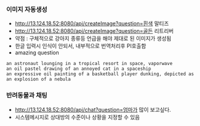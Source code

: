

### 이미지 자동생성
- http://13.124.18.52:8080/api/createImage?question=흰색 말티즈
- http://13.124.18.52:8080/api/createImage?question=골든 리트리버
- 약점 : 구체적으로 강아지 종류등 언급을 해야 제대로 된 이미지가 생성됨
- 한글 입력시 인식이 안되서, 내부적으로 번역처리후 PI호출함
- amazing question
```mermaid
an astronaut lounging in a tropical resort in space, vaporwave
an oil pastel drawing of an annoyed cat in a spaceship
an expressive oil painting of a basketball player dunking, depicted as an explosion of a nebula
```

### 반려동물과 채팅
- http://13.124.18.52:8080/api/chat?question=엄마가 많이 보고싶다.
- 시스템메시지로 상대방의 수준이나 상황을 지정할 수 있음


